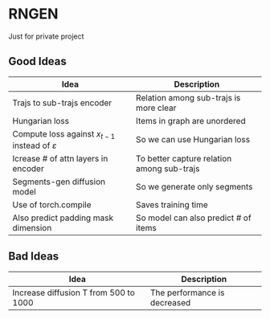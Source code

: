# RNGEN
Just for private project

## Good Ideas
| Idea                                                    | Description                                |
|---------------------------------------------------------|--------------------------------------------|
| Trajs to sub-trajs encoder                              | Relation among sub-trajs is more clear     |
| Hungarian loss                                          | Items in graph are unordered               |
| Compute loss against $x_{t-1}$ instead of $\varepsilon$ | So we can use Hungarian loss               |
| Icrease # of attn layers in encoder                     | To better capture relation among sub-trajs |
| Segments-gen diffusion model                            | So we generate only segments               |
| Use of torch.compile                                    | Saves training time                        |
| Also predict padding mask dimension                     | So model can also predict # of items       |

## Bad Ideas
| Idea                                                    | Description                                |
|---------------------------------------------------------|--------------------------------------------|
| Increase diffusion T from 500 to 1000                   | The performance is decreased               |
